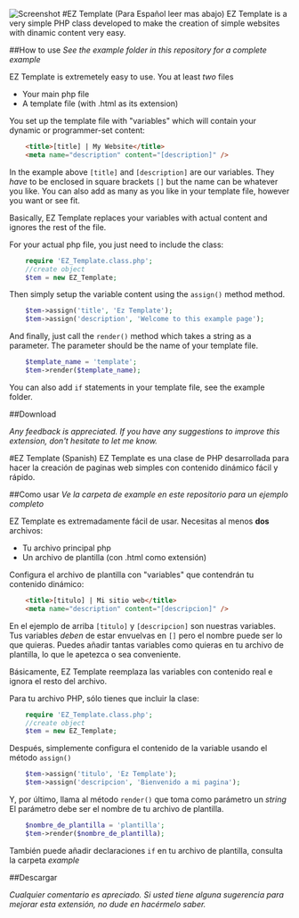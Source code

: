 ![Screenshot](http://i.imgur.com/nuIFwxr.png)
#EZ Template (Para Español leer mas abajo)
EZ Template is a very simple PHP class developed to make the creation of simple websites with dinamic content very easy.

##How to use
*See the example folder in this repository for a complete example*

EZ Template is extremetely easy to use.
You at least *two* files
* Your main php file
* A template file (with .html as its extension)

You set up the template file with "variables" which will contain your dynamic or programmer-set content:

```html
	<title>[title] | My Website</title>
	<meta name="description" content="[description]" />
```

In the example above ```[title]``` and ```[description]``` are our variables.
They *have* to be enclosed in square brackets ```[]``` but the name can be whatever you like.
You can also add as many as you like in your template file, however you want or see fit.

Basically, EZ Template replaces your variables with actual content and ignores the rest of the file.

For your actual php file, you just need to include the class:

```php
	require 'EZ_Template.class.php';
	//create object
	$tem = new EZ_Template;
```

Then simply setup the variable content using the ```assign()``` method method.

```php
	$tem->assign('title', 'Ez Template');
	$tem->assign('description', 'Welcome to this example page');
```

And finally, just call the ```render()``` method which takes a string as a parameter.
The parameter should be the name of your template file.

```php
	$template_name = 'template';
	$tem->render($template_name);
```

You can also add ```if``` statements in your template file, see the example folder.

##Download

*Any feedback is appreciated. If you have any suggestions to improve this extension, don't hesitate to let me know.*

#EZ Template (Spanish)
EZ Template es una clase de PHP desarrollada para hacer la creación de paginas web simples con contenido dinámico fácil y rápido.

##Como usar
*Ve la carpeta de *example* en este repositorio para un ejemplo completo*

EZ Template es extremadamente fácil de usar.
Necesitas al menos **dos** archivos:
* Tu archivo principal php
* Un archivo de plantilla (con .html como extensión)

Configura el archivo de plantilla con "variables" que contendrán tu contenido dinámico:

```html
	<title>[titulo] | Mi sitio web</title>
	<meta name="description" content="[descripcion]" />
```

En el ejemplo de arriba ```[titulo]``` y ```[descripcion]``` son nuestras variables.
Tus variables *deben* de estar envuelvas en ```[]``` pero el nombre puede ser lo que quieras.
Puedes añadir tantas variables como quieras en tu archivo de plantilla, lo que le apetezca o sea conveniente.

Básicamente, EZ Template reemplaza las variables con contenido real e ignora el resto del archivo.

Para tu archivo PHP, sólo tienes que incluir la clase:

```php
	require 'EZ_Template.class.php';
	//create object
	$tem = new EZ_Template;
```

Después, simplemente configura el contenido de la variable usando el método ```assign()```

```php
	$tem->assign('titulo', 'Ez Template');
	$tem->assign('descripcion', 'Bienvenido a mi pagina');
```

Y, por último, llama al método ```render()``` que toma como parámetro un *string*
El parámetro debe ser el nombre de tu archivo de plantilla.

```php
	$nombre_de_plantilla = 'plantilla';
	$tem->render($nombre_de_plantilla);
```

También puede añadir declaraciones ```if``` en tu archivo de plantilla, consulta la carpeta *example*

##Descargar

*Cualquier comentario es apreciado. Si usted tiene alguna sugerencia para mejorar esta extensión, no dude en hacérmelo saber.*
